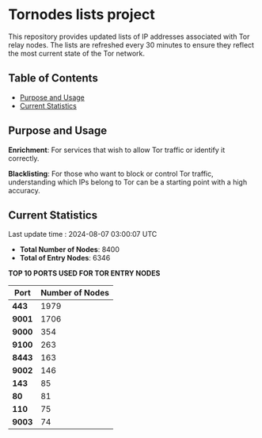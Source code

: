# Tornodes lists project

This repository provides updated lists of IP addresses associated with Tor relay nodes. The lists are refreshed every 30 minutes to ensure they reflect the most current state of the Tor network.

## Table of Contents

- [Purpose and Usage](#purpose-and-usage)
- [Current Statistics](#current-statistics)


## Purpose and Usage

**Enrichment**: For services that wish to allow Tor traffic or identify it correctly.

**Blacklisting**: For those who want to block or control Tor traffic, understanding which IPs belong to Tor can be a starting point with a high accuracy.

## Current Statistics

Last update time : 2024-08-07 03:00:07 UTC

- **Total Number of Nodes**: 8400
- **Total of Entry Nodes**: 6346

**TOP 10 PORTS USED FOR TOR ENTRY NODES**

| **Port** | **Number of Nodes** |
|------|-----------------|
| **443**   | 1979  |
| **9001**   | 1706  |
| **9000**   | 354  |
| **9100**   | 263  |
| **8443**   | 163  |
| **9002**   | 146  |
| **143**   | 85  |
| **80**   | 81  |
| **110**   | 75  |
| **9003**   | 74  |

